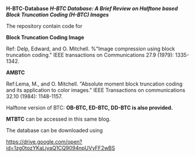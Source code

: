 **H-BTC-Database**
***H-BTC Database: A Brief Review on Halftone based Block Truncation Coding (H-BTC) Images*** 

The repository contain code for 

**Block Truncation Coding Image**

Ref: Delp, Edward, and O. Mitchell.  %"Image compression using block truncation coding." 
IEEE transactions on Communications 27.9 (1979): 1335-1342.


 
**AMBTC**

Ref:Lema, M., and O. Mitchell. "Absolute moment block truncation coding and its application to color images."
IEEE Transactions on communications 32.10 (1984): 1148-1157.


Halftone version of BTC: **OB-BTC, ED-BTC, DD-BTC is also provided.** 


**MTBTC** can be accessed in this same blog. 


The database can be downloaded using 

https://drive.google.com/open?id=1zg0tozYKaLjvaQ1CQ9094npUVyFF2wBS
